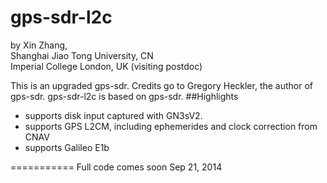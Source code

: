 gps-sdr-l2c
===========
by Xin Zhang,  
Shanghai Jiao Tong University, CN  
Imperial College London, UK (visiting postdoc)  

This is an upgraded gps-sdr. Credits go to Gregory Heckler, the author of gps-sdr. gps-sdr-l2c is based on gps-sdr. 
##Highlights
* supports disk input captured with GN3sV2.
* supports GPS L2CM, including ephemerides and clock correction from CNAV
* supports Galileo E1b

===========
Full code comes soon
Sep 21, 2014

